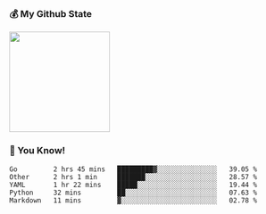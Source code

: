 ### :moneybag: My Github State

<img height="180em" src="https://github-readme-stats.vercel.app/api?username=G-Asura&show_icons=true&hide_border=true&count_private=true&include_all_commits=true" />

### :pill: You Know!
<!--START_SECTION:waka-->

```text
Go         2 hrs 45 mins   █████████▓░░░░░░░░░░░░░░░   39.05 %
Other      2 hrs 1 min     ███████░░░░░░░░░░░░░░░░░░   28.57 %
YAML       1 hr 22 mins    █████░░░░░░░░░░░░░░░░░░░░   19.44 %
Python     32 mins         ██░░░░░░░░░░░░░░░░░░░░░░░   07.63 %
Markdown   11 mins         ▓░░░░░░░░░░░░░░░░░░░░░░░░   02.78 %
```

<!--END_SECTION:waka-->

<!--
**G-Asura/G-Asura** is a ✨ _special_ ✨ repository because its `README.md` (this file) appears on your GitHub profile.

Here are some ideas to get you started:

- 🔭 I’m currently working on ...
- 🌱 I’m currently learning ...
- 👯 I’m looking to collaborate on ...
- 🤔 I’m looking for help with ...
- 💬 Ask me about ...
- 📫 How to reach me: ...
- 😄 Pronouns: ...
- ⚡ Fun fact: ...
-->
